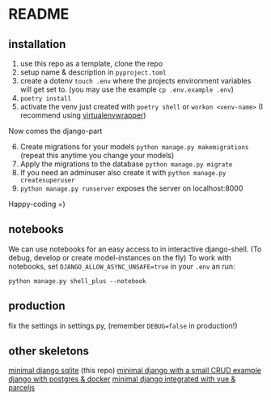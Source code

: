 # README

## installation

1. use this repo as a template, clone the repo
2. setup name & description in `pyproject.toml`
3. create a dotenv `touch .env` where the projects environment variables will get set to. (you may use the example `cp .env.example .env`)
4. `poetry install`
5. activate the venv just created with `poetry shell` or `workon <venv-name>` (I recommend using [virtualenvwrapper](https://virtualenvwrapper.readthedocs.io/en/latest/))

Now comes the django-part

6. Create migrations for your models `python manage.py makemigrations` (repeat this anytime you change your models)
7. Apply the migrations to the database `python manage.py migrate`
8. If you need an adminuser also create it with `python manage.py createsuperuser`
9. `python manage.py runserver` exposes the server on localhost:8000

Happy-coding =)

## notebooks

We can use notebooks for an easy access to in interactive django-shell. (To debug, develop or create model-instances on the fly)
To work with notebooks, set `DJANGO_ALLOW_ASYNC_UNSAFE=true` in your `.env` an run:

    python manage.py shell_plus --notebook

## production

fix the settings in settings.py, (remember `DEBUG=false` in production!)

## other skeletons

[minimal django sqlite](https://github.com/oryon-dominik/skeleton-django-sqlite-minimal) (this repo)
[minimal django with a small CRUD example](https://github.com/oryon-dominik/skeleton-django-sqlite-crud)
[django with postgres & docker](https://github.com/oryon-dominik/skeleton-django-postgres-docker)
[minimal django integrated with vue & parceljs](https://github.com/oryon-dominik/skeleton-django-vue-parceljs)
